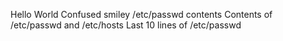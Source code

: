 Hello World
Confused smiley
/etc/passwd contents
Contents of /etc/passwd and /etc/hosts
Last 10 lines of /etc/passwd
